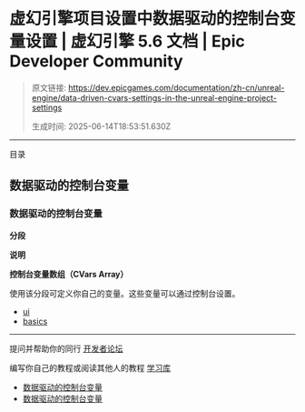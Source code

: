 # 虚幻引擎项目设置中数据驱动的控制台变量设置 | 虚幻引擎 5.6 文档 | Epic Developer Community

> 原文链接: https://dev.epicgames.com/documentation/zh-cn/unreal-engine/data-driven-cvars-settings-in-the-unreal-engine-project-settings
> 
> 生成时间: 2025-06-14T18:53:51.630Z

---

目录

## 数据驱动的控制台变量

### 数据驱动的控制台变量

**分段**

**说明**

**控制台变量数组（CVars Array）**

使用该分段可定义你自己的变量。这些变量可以通过控制台设置。

-   [ui](https://dev.epicgames.com/community/search?query=ui)
-   [basics](https://dev.epicgames.com/community/search?query=basics)

* * *

提问并帮助你的同行 [开发者论坛](https://forums.unrealengine.com/categories?tag=unreal-engine)

编写你自己的教程或阅读其他人的教程 [学习库](https://dev.epicgames.com/community/unreal-engine/learning)

-   [数据驱动的控制台变量](/documentation/zh-cn/unreal-engine/data-driven-cvars-settings-in-the-unreal-engine-project-settings#%E6%95%B0%E6%8D%AE%E9%A9%B1%E5%8A%A8%E7%9A%84%E6%8E%A7%E5%88%B6%E5%8F%B0%E5%8F%98%E9%87%8F)
-   [数据驱动的控制台变量](/documentation/zh-cn/unreal-engine/data-driven-cvars-settings-in-the-unreal-engine-project-settings#%E6%95%B0%E6%8D%AE%E9%A9%B1%E5%8A%A8%E7%9A%84%E6%8E%A7%E5%88%B6%E5%8F%B0%E5%8F%98%E9%87%8F-2)